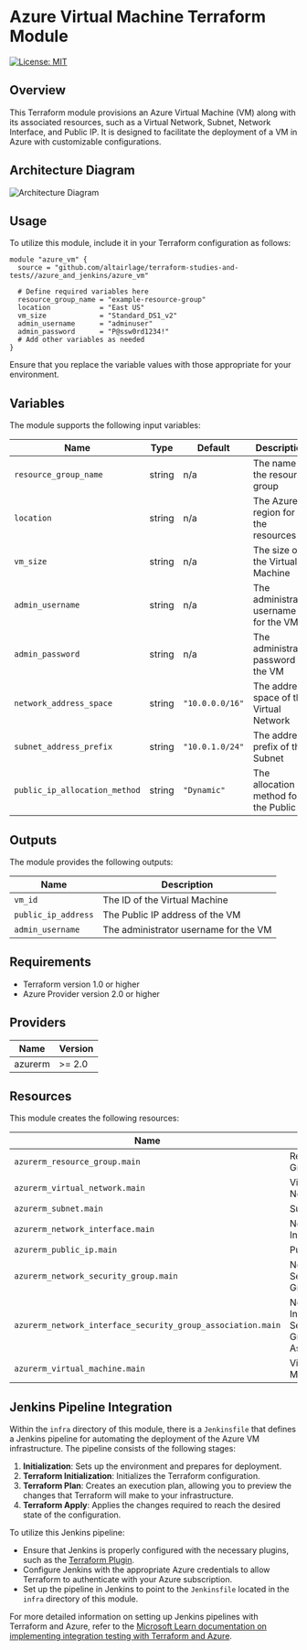# Azure Virtual Machine Terraform Module

[![License: MIT](https://img.shields.io/badge/License-MIT-blue.svg)](LICENSE)

## Overview

This Terraform module provisions an Azure Virtual Machine (VM) along with its associated resources, such as a Virtual Network, Subnet, Network Interface, and Public IP. It is designed to facilitate the deployment of a VM in Azure with customizable configurations.

## Architecture Diagram

![Architecture Diagram](link_to_diagram_image)

## Usage

To utilize this module, include it in your Terraform configuration as follows:

```hcl
module "azure_vm" {
  source = "github.com/altairlage/terraform-studies-and-tests//azure_and_jenkins/azure_vm"

  # Define required variables here
  resource_group_name = "example-resource-group"
  location            = "East US"
  vm_size             = "Standard_DS1_v2"
  admin_username      = "adminuser"
  admin_password      = "P@ssw0rd1234!"
  # Add other variables as needed
}
```

Ensure that you replace the variable values with those appropriate for your environment.

## Variables

The module supports the following input variables:

| Name                 | Type   | Default | Description                                  |
|----------------------|--------|---------|----------------------------------------------|
| `resource_group_name`| string | n/a     | The name of the resource group               |
| `location`           | string | n/a     | The Azure region for the resources           |
| `vm_size`            | string | n/a     | The size of the Virtual Machine              |
| `admin_username`     | string | n/a     | The administrator username for the VM        |
| `admin_password`     | string | n/a     | The administrator password for the VM        |
| `network_address_space` | string | `"10.0.0.0/16"` | The address space of the Virtual Network |
| `subnet_address_prefix` | string | `"10.0.1.0/24"` | The address prefix of the Subnet         |
| `public_ip_allocation_method` | string | `"Dynamic"` | The allocation method for the Public IP  |

## Outputs

The module provides the following outputs:

| Name                 | Description                            |
|----------------------|----------------------------------------|
| `vm_id`              | The ID of the Virtual Machine          |
| `public_ip_address`  | The Public IP address of the VM        |
| `admin_username`     | The administrator username for the VM  |

## Requirements

- Terraform version 1.0 or higher
- Azure Provider version 2.0 or higher

## Providers

| Name    | Version |
|---------|---------|
| azurerm | >= 2.0  |

## Resources

This module creates the following resources:

| Name                                  | Type                      |
|---------------------------------------|---------------------------|
| `azurerm_resource_group.main`         | Resource Group            |
| `azurerm_virtual_network.main`        | Virtual Network           |
| `azurerm_subnet.main`                 | Subnet                    |
| `azurerm_network_interface.main`      | Network Interface         |
| `azurerm_public_ip.main`              | Public IP                 |
| `azurerm_network_security_group.main` | Network Security Group    |
| `azurerm_network_interface_security_group_association.main` | Network Interface Security Group Association |
| `azurerm_virtual_machine.main`        | Virtual Machine           |

## Jenkins Pipeline Integration

Within the `infra` directory of this module, there is a `Jenkinsfile` that defines a Jenkins pipeline for automating the deployment of the Azure VM infrastructure. The pipeline consists of the following stages:

1. **Initialization**: Sets up the environment and prepares for deployment.
2. **Terraform Initialization**: Initializes the Terraform configuration.
3. **Terraform Plan**: Creates an execution plan, allowing you to preview the changes that Terraform will make to your infrastructure.
4. **Terraform Apply**: Applies the changes required to reach the desired state of the configuration.

To utilize this Jenkins pipeline:

- Ensure that Jenkins is properly configured with the necessary plugins, such as the [Terraform Plugin](https://plugins.jenkins.io/terraform/).
- Configure Jenkins with the appropriate Azure credentials to allow Terraform to authenticate with your Azure subscription.
- Set up the pipeline in Jenkins to point to the `Jenkinsfile` located in the `infra` directory of this module.

For more detailed information on setting up Jenkins pipelines with Terraform and Azure, refer to the [Microsoft Learn documentation on implementing integration testing with Terraform and Azure](https://learn.microsoft.com/en-us/azure/developer/terraform/best-practices-integration-testing).
